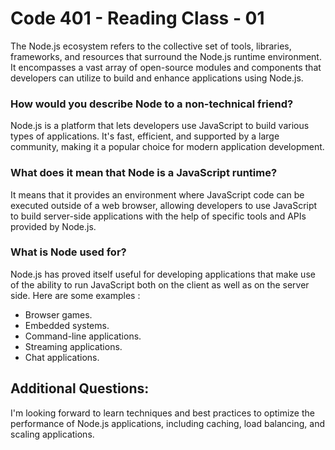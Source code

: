 # Code 401 - Reading Class - 01

The Node.js ecosystem refers to the collective set of tools, libraries, frameworks, and resources that surround the Node.js runtime environment. It encompasses a vast array of open-source modules and components that developers can utilize to build and enhance applications using Node.js.

### How would you describe Node to a non-technical friend?
 Node.js is a platform that lets developers use JavaScript to build various types of applications. It's fast, efficient, and supported by a large community, making it a popular choice for modern application development.

 ### What does it mean that Node is a JavaScript runtime?
 It means that it provides an environment where JavaScript code can be executed outside of a web browser, allowing developers to use JavaScript to build server-side applications with the help of specific tools and APIs provided by Node.js.

 ### What is Node used for?
 Node.js has proved itself useful for developing applications that make use of the ability to run JavaScript both on the client as well as on the server side. Here are some examples :
 - Browser games.
 - Embedded systems.
 - Command-line applications.
 - Streaming applications.
 - Chat applications.

 ## Additional Questions:
 I'm looking forward to learn techniques and best practices to optimize the performance of Node.js applications, including caching, load balancing, and scaling applications.